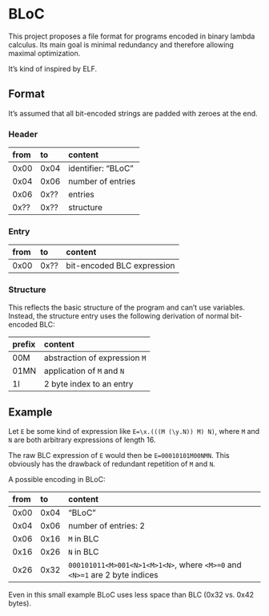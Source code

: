 # BLoC

This project proposes a file format for programs encoded in binary
lambda calculus. Its main goal is minimal redundancy and therefore
allowing maximal optimization.

It’s kind of inspired by ELF.

## Format

It’s assumed that all bit-encoded strings are padded with zeroes at the
end.

### Header

| from | to   | content            |
|:-----|:-----|:-------------------|
| 0x00 | 0x04 | identifier: “BLoC” |
| 0x04 | 0x06 | number of entries  |
| 0x06 | 0x?? | entries            |
| 0x?? | 0x?? | structure          |

### Entry

| from | to   | content                    |
|:-----|:-----|:---------------------------|
| 0x00 | 0x?? | bit-encoded BLC expression |

### Structure

This reflects the basic structure of the program and can’t use
variables. Instead, the structure entry uses the following derivation of
normal bit-encoded BLC:

| prefix | content                       |
|:-------|:------------------------------|
| 00M    | abstraction of expression `M` |
| 01MN   | application of `M` and `N`    |
| 1I     | 2 byte index to an entry      |

## Example

Let `E` be some kind of expression like `E=\x.(((M (\y.N)) M) N)`, where
`M` and `N` are both arbitrary expressions of length 16.

The raw BLC expression of `E` would then be `E=00010101M00NMN`. This
obviously has the drawback of redundant repetition of `M` and `N`.

A possible encoding in BLoC:

| from | to   | content                                                                    |
|:-----|:-----|:---------------------------------------------------------------------------|
| 0x00 | 0x04 | “BLoC”                                                                     |
| 0x04 | 0x06 | number of entries: 2                                                       |
| 0x06 | 0x16 | `M` in BLC                                                                 |
| 0x16 | 0x26 | `N` in BLC                                                                 |
| 0x26 | 0x32 | `000101011<M>001<N>1<M>1<N>`, where `<M>=0` and `<N>=1` are 2 byte indices |

Even in this small example BLoC uses less space than BLC (0x32 vs. 0x42
bytes).
